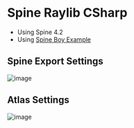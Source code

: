 # Spine Raylib CSharp

- Using Spine 4.2
- Using [Spine Boy Example](https://esotericsoftware.com/spine-examples-spineboy)

## Spine Export Settings
![image](https://github.com/user-attachments/assets/749b1513-891a-43cc-a0b9-947493ac455e)

## Atlas Settings
![image](https://github.com/user-attachments/assets/949da2ba-f6c6-4142-844d-dff7618b81af)
